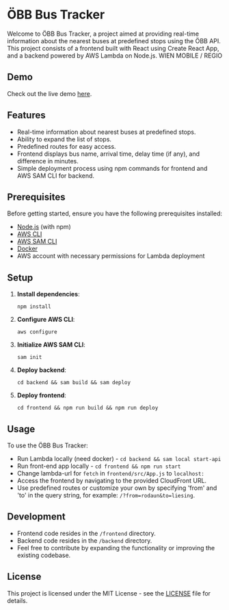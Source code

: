 # ÖBB Bus Tracker

Welcome to ÖBB Bus Tracker, a project aimed at providing real-time information about the nearest buses at predefined stops using the ÖBB API. This project consists of a frontend built with React using Create React App, and a backend powered by AWS Lambda on Node.js.
WIEN MOBILE / REGIO

## Demo

Check out the live demo [here](https://d1vlvmzdvhw8b.cloudfront.net).

## Features

- Real-time information about nearest buses at predefined stops.
- Ability to expand the list of stops.
- Predefined routes for easy access.
- Frontend displays bus name, arrival time, delay time (if any), and difference in minutes.
- Simple deployment process using npm commands for frontend and AWS SAM CLI for backend.

## Prerequisites

Before getting started, ensure you have the following prerequisites installed:

- [Node.js](https://nodejs.org/) (with npm)
- [AWS CLI](https://aws.amazon.com/cli/)
- [AWS SAM CLI](https://aws.amazon.com/serverless/sam/)
- [Docker](https://docs.docker.com/engine/install/)
- AWS account with necessary permissions for Lambda deployment

## Setup

1. **Install dependencies**: 
   ```
   npm install
   ```

2. **Configure AWS CLI**: 
   ```
   aws configure
   ```

3. **Initialize AWS SAM CLI**: 
   ```
   sam init
   ```

4. **Deploy backend**:
   ```
   cd backend && sam build && sam deploy
   ```

5. **Deploy frontend**:
   ```
   cd frontend && npm run build && npm run deploy
   ```

## Usage

To use the ÖBB Bus Tracker:

- Run Lambda locally (need docker) - `cd backend && sam local start-api`
- Run front-end app locally - `cd frontend && npm run start`
- Change lambda-url for `fetch` in `frontend/src/App.js` to `localhost:`
- Access the frontend by navigating to the provided CloudFront URL.
- Use predefined routes or customize your own by specifying 'from' and 'to' in the query string, for example: `/?from=rodaun&to=liesing`.

## Development

- Frontend code resides in the `/frontend` directory.
- Backend code resides in the `/backend` directory.
- Feel free to contribute by expanding the functionality or improving the existing codebase.

## License

This project is licensed under the MIT License - see the [LICENSE](LICENSE) file for details.

